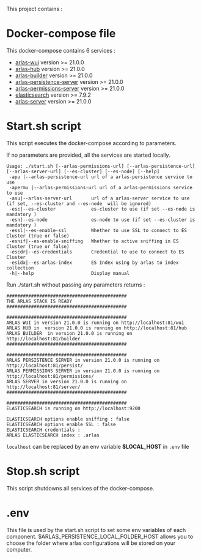 This project contains :

# Docker-compose file
This docker-compose contains 6 services :
- [arlas-wui](https://github.com/gisaia/ARLAS-wui) version >= 21.0.0
- [arlas-hub](https://github.com/gisaia/ARLAS-wui-hub) version >= 21.0.0
- [arlas-builder](https://github.com/gisaia/ARLAS-wui-builder) version >= 21.0.0
- [arlas-persistence-server](https://github.com/gisaia/ARLAS-persistence) version >= 21.0.0
- [arlas-permissions-server](https://github.com/gisaia/ARLAS-permissions) version >= 21.0.0
- [elasticsearch](https://github.com/elastic/elasticsearch) version >= 7.9.2
- [arlas-server](https://github.com/gisaia/ARLAS-server) version >= 21.0.0

# Start.sh script
This script executes the docker-compose according to parameters.

If no parameters are provided, all the services are started locally.

````
Usage: ./start.sh [--arlas-permissions-url] [--arlas-persistence-url] [--arlas-server-url] [--es-cluster] [--es-node] [--help]
 -apu |--arlas-persistence-url url of a arlas-persistence service to use
 -apermu |--arlas-permissions-url url of a arlas-permissions service to use
 -asu|--arlas-server-url       url of a arlas-server service to use (if set, --es-cluster and --es-node  will be ignored)
 -esc|--es-cluster             es-cluster to use (if set --es-node is mandatory )
 -esn|--es-node                es-node to use (if set --es-cluster is mandatory ) 
 -essl|--es-enable-ssl         Whether to use SSL to connect to ES Cluster (true or false)
 -esnif|--es-enable-sniffing   Whether to active sniffing in ES Cluster (true or false)
 -escdr|--es-credentials       Credential to use to connect to ES Cluster
 -esidx|--es-arlas-index       ES Index using by arlas to index collection
 -h|--help                     Display manual 
 ````

Run ./start.sh without passing any parameters returns :

````
############################################
THE ARLAS STACK IS READY
############################################
                                            
############################################
ARLAS WUI in version 21.0.0 is running on http://localhost:81/wui
ARLAS HUB in  version 21.0.0 is running on http://localhost:81/hub
ARLAS BUILDER  in version 21.0.0 is running on http://localhost:81/builder
############################################
                                            
############################################
ARLAS PERSISTENCE SERVER in version 21.0.0 is running on http://localhost:81/persist/
ARLAS PERMISSIONS SERVER in version 21.0.0 is running on http://localhost:81/permissions/
ARLAS SERVER in version 21.0.0 is running on http://localhost:81/server/
############################################
                                            
############################################
ELASTICSEARCH is running on http://localhost:9200

ELASTICSEARCH options enable sniffing : false
ELASTICSEARCH options enable SSL : false
ELASTICSEARCH credentials :
ARLAS ELASTICSEARCH index : .arlas
````
```localhost``` can be replaced by an env variable __$LOCAL_HOST__ in `.env` file

# Stop.sh script
This script shutdowns all services of the docker-compose.

# .env
This file is used by the start.sh script to set some env variables of each component.
$ARLAS_PERSISTENCE_LOCAL_FOLDER_HOST allows you to choose the folder where arlas configurations will be stored on your computer.
